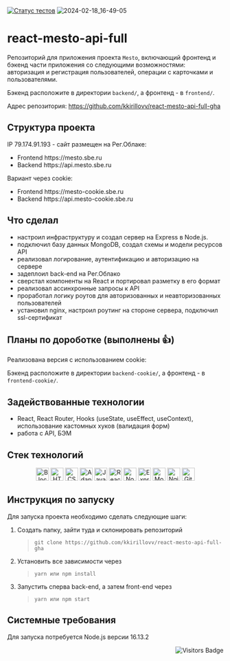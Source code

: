 [![Статус тестов](../../../react-mesto-api-full-gha/actions/workflows/tests.yml/badge.svg)](../../../react-mesto-api-full-gha/actions/workflows/tests.yml)
![2024-02-18_16-49-05](https://github.com/kkirillovv/react-mesto-api-full-gha-cookie/assets/122016948/33b74465-ad6d-4c41-b5de-d4695576eb31)

# react-mesto-api-full
Репозиторий для приложения проекта `Mesto`, включающий фронтенд и бэкенд части приложения со следующими возможностями: авторизация и регистрация пользователей, операции с карточками и пользователями. 

Бэкенд расположите в директории `backend/`, а фронтенд - в `frontend/`.
  
Адрес репозитория: https://github.com/kkirillovv/react-mesto-api-full-gha

## Структура проекта
IP 79.174.91.193 - сайт размещен на Рег.Облаке:
<ul>
  <li>Frontend https://mesto.sbe.ru</li>
  <li>Backend https://api.mesto.sbe.ru</li>
</ul>  
Вариант через cookie:
<ul>
  <li>Frontend https://mesto-cookie.sbe.ru</li>
  <li>Backend https://api.mesto-cookie.sbe.ru</li>
</ul>

## Что сделал
<ul>
  <li>настроил инфраструктуру и создал сервер на Express в Node.js.</li>
  <li>подключил базу данных MongoDB, создал схемы и модели ресурсов API</li>
  <li>реализовал логирование, аутентификацию и авторизацию на сервере</li>
  <li>задеплоил back-end на Рег.Облако</li>
  <li>сверстал компоненты на React и портировал разметку в его формат</li>
  <li>реализовал ассинхронные запросы к API</li>
  <li>проработал логику роутов для авторизованных и неавторизованных пользователей</li>
  <li>установил nginx, настроил роутинг на стороне сервера, подключил ssl-сертификат</li>
</ul>

## Планы по дороботке (выполнены 👍)
Реализована версия c использованием cookie:

Бэкенд расположите в директории `backend-cookie/`, а фронтенд - в `frontend-cookie/`. 

## Задействованные технологии
<ul>
  <li>React, React Router, Hooks (useState, useEffect, useContext), использование кастомных хуков (валидация форм)</li>
  <li>работа с API, БЭМ</li>
</ul>

## Стек технологий
<div align="center">
  <img alt="Block, element, model" src="https://img.shields.io/badge/BEM-grey?logoColor=black&labelColor=f0b354" height=30>
  <img alt="HTML" src="https://img.shields.io/badge/HTML-grey?logo=HTML5&logoColor=black&labelColor=f0b354" height=30>
  <img alt="CSS" src="https://img.shields.io/badge/CSS-grey?logo=CSS3&logoColor=black&labelColor=f0b354" height=30>
  <img alt="Adaptive layout" src="https://img.shields.io/badge/Adaptive%20layout-grey?logoColor=black&labelColor=f0b354" height=30>
  <img alt="JavaScript" src="https://img.shields.io/badge/JavaScript-grey?logo=JavaScript&logoColor=black&labelColor=f0b354" height=30>
  <img alt="React" src="https://img.shields.io/badge/React-grey?logo=React&logoColor=black&labelColor=f0b354" height=30>
  <img alt="Node.js" src="https://img.shields.io/badge/Node.js-grey?logo=Node.js&logoColor=black&labelColor=f0b354" height=30>
  <img alt="Express" src="https://img.shields.io/badge/Express-grey?logo=Express&logoColor=black&labelColor=f0b354" height=30>
  <img alt="MongoDB" src="https://img.shields.io/badge/MongoDB-grey?logo=MongoDB&logoColor=black&labelColor=f0b354" height=30>
  <img alt="Nginx" src="https://img.shields.io/badge/Nginx-grey?logo=Nginx&logoColor=black&labelColor=f0b354" height=30>
  <img alt="GitHub" src="https://img.shields.io/badge/GitHub-grey?logo=GitHub&logoColor=black&labelColor=f0b354" height=30>
</div>

## Инструкция по запуску
Для запуска проекта необходимо сделать следующие шаги:

1. Создать папку, зайти туда и склонировать репозиторий
   > `git clone https://github.com/kkirillovv/react-mesto-api-full-gha`
2. Установить все зависимости через
   > `yarn или npm install`
3. Запустить сперва back-end, а затем front-end через
   > `yarn или npm start`

## Системные требования
Для запуска потребуется Node.js версии 16.13.2

<div align="right">
  <p align="right">
    <img src="https://api.visitorbadge.io/api/visitors?path=https%3A%2F%2Fgithub.com%2Fkkirillovv%2Freact-mesto-api-full-gha-cookie&countColor=%23f0b354" alt="Visitors Badge" />
  </p>
</div>
